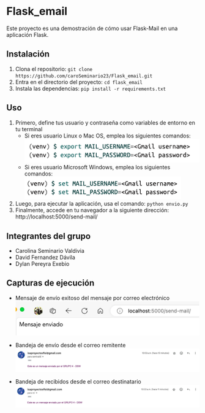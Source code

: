 # Flask_email
Este proyecto es una demostración de cómo usar Flask-Mail en una aplicación Flask.

## Instalación
1. Clona el repositorio: `git clone https://github.com/caroSeminario23/Flask_email.git`
2. Entra en el directorio del proyecto: `cd flask_email`
3. Instala las dependencias: `pip install -r requirements.txt`

## Uso
1. Primero, define tus usuario y contraseña como variables de entorno en tu terminal
    - Si eres usuario Linux o Mac OS, emplea los siguientes comandos:
    ![Captura de configuración](./imagenes/imagen_4.png)
    - Si eres usuario Microsoft Windows, emplea los siguientes comandos:
    ![Captura de configuración](./imagenes/imagen_5.png)
2. Luego, para ejecutar la aplicación, usa el comando: `python envio.py`
3. Finalmente, accede en tu navegador a la siguiente dirección: http://localhost:5000/send-mail/

## Integrantes del grupo
- Carolina Seminario Valdivia
- David Fernandez Dávila
- Dylan Pereyra Exebio

## Capturas de ejecución
- Mensaje de envío exitoso del mensaje por correo electrónico
![Captura de ejecución](./imagenes/imagen_1.png)

- Bandeja de envío desde el correo remitente
![Captura de ejecución](./imagenes/imagen_2.png)

- Bandeja de recibidos desde el correo destinatario
![Captura de ejecución](./imagenes/imagen_3.png)